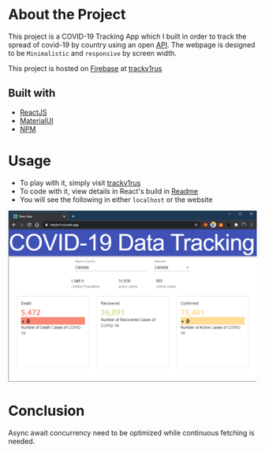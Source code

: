 # About the Project

This project is a COVID-19 Tracking App which I built in order to track the spread of covid-19 by country using an open [API](https://postman-toolboxes.github.io/covid-19/#featured-collections). The webpage is designed to be ```Minimalistic``` and ```responsive``` by screen width.

This project is hosted on [Firebase](https://firebase.google.com/) at [trackv1rus](https://trackv1rus.web.app/)

## Built with

* [ReactJS](https://reactjs.org/)
* [MaterialUI](https://material-ui.com/)
* [NPM](https://www.npmjs.com/)

# Usage

* To play with it, simply visit [trackv1rus](https://trackv1rus.web.app/)
* To code with it, view details in React's build in [Readme](https://github.com/Xiao4Dan/COVID19-Tracking/blob/master/covid19-tracking/README.md)
* You will see the following in either ```localhost``` or the website

![Screenshot](https://github.com/Xiao4Dan/COVID19-Tracking/blob/master/Screenshot.PNG?raw=true)

# Conclusion

Async await concurrency need to be optimized while continuous fetching is needed.
